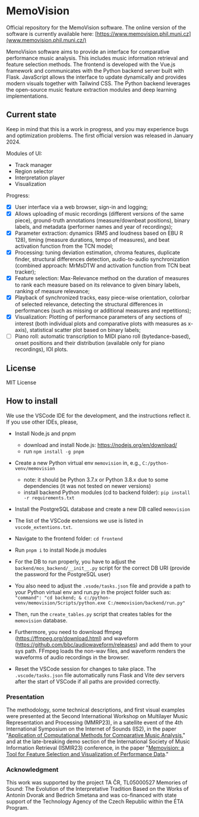 # MemoVision

Official repository for the MemoVision software. The online version of the software is currently available here: [https://www.memovision.phil.muni.cz](www.memovision.phil.muni.cz/)

MemoVision software aims to provide an interface for comparative performance music analysis. This includes music information retrieval and feature selection methods. The frontend is developed with the Vue.js framework and communicates with the Python backend server built with Flask. JavaScript allows the interface to update dynamically and provides modern visuals together with Tailwind CSS. The Python backend leverages the open-source music feature extraction modules and deep learning implementations.

## Current state

Keep in mind that this is a work in progress, and you may experience bugs and optimization problems. The first official version was released in January 2024.

Modules of UI: 
- Track manager
- Region selector
- Interpretation player
- Visualization

Progress:
- [x] User interface via a web browser, sign-in and logging; 
- [x] Allows uploading of music recordings (different versions of the same piece), ground-truth annotations (measure/downbeat positions), binary labels, and metadata (performer names and year of recordings);
- [x] Parameter extraction: dynamics (RMS and loudness based on EBU R 128), timing (measure durations, tempo of measures), and beat activation function from the TCN model;
- [x] Processing: tuning deviation estimation, chroma features, duplicate finder, structural differences detection, audio-to-audio synchronization (combined approach: MrMsDTW and activation function from TCN beat tracker);
- [x] Feature selection: Max-Relevance method on the duration of measures to rank each measure based on its relevance to given binary labels, ranking of measure relevance;
- [x] Playback of synchronized tracks, easy piece-wise orientation, colorbar of selected relevance, detecting the structural differences in performances (such as missing or additional measures and repetitions);
- [x] Visualization: Plotting of performance parameters of any sections of interest (both individual plots and comparative plots with measures as x-axis), statistical scatter plot based on binary labels;
- [ ] Piano roll: automatic transcription to MIDI piano roll (bytedance-based), onset positions and their distribution (available only for piano recordings), IOI plots.

## License

MIT License

## How to install

We use the VSCode IDE for the development, and the instructions reflect it. If you use other IDEs, please, 

* Install Node.js and pnpm
  * download and install Node.js: https://nodejs.org/en/download/
  * run `npm install -g pnpm`
* Create a new Python virtual env `memovision` in, e.g., `C:/python-venv/memovision`
  * note: it should be Python 3.7.x or Python 3.8.x due to some dependencies (it was not tested on newer versions)
  * install backend Python modules (cd to backend folder): `pip install -r requirements.txt`
* Install the PostgreSQL database and create a new DB called `memovision`
* The list of the VSCode extensions we use is listed in `vscode_extentions.txt`.

* Navigate to the frontend folder: `cd frontend`
* Run `pnpm i` to install Node.js modules
* For the DB to run properly, you have to adjust the `backend/mos_backend/__init__.py` script for the correct DB URI (provide the password for the PostgreSQL user)
* You also need to adjust the `.vsode/tasks.json` file and provide a path to your Python virtual env and run.py in the project folder such as: `"command": "cd backend; & c:/python-venv/memovision/Scripts/python.exe C:/memovision/backend/run.py"`
* Then, run the `create_tables.py` script that creates tables for the `memovision` database.
* Furthermore, you need to download ffmpeg (https://ffmpeg.org/download.html) and waveform (https://github.com/bbc/audiowaveform/releases) and add them to your sys path. FFmpeg loads the non-wav files, and waveform renders the waveforms of audio recordings in the browser.
* Reset the VSCode session for changes to take place. The `.vscode/tasks.json` file automatically runs Flask and Vite dev servers after the start of VSCode if all paths are provided correctly.

### Presentation
The methodology, some technical descriptions, and first visual examples were presented at the Second International Workshop on Multilayer Music Representation and Processing (MMRP23), in a satellite event of the 4th International Symposium on the Internet of Sounds (IS2), in the paper "[Application of Computational Methods for Comparative Music Analysis](https://ieeexplore.ieee.org/document/10335098)," and at the late-breaking demo section of the International Society of Music Information Retrieval (ISMIR23) conference, in the paper "[Memovision: a Tool for Feature Selection and Visualization of Performance Data](https://ismir2023program.ismir.net/lbd_322.html)."
 
### Acknowledgment
This work was supported by the project TA ČR, TL05000527 Memories of Sound: The Evolution of the Interpretative Tradition
Based on the Works of Antonin Dvorak and Bedrich Smetana and was co-financed with state support of the Technology Agency
of the Czech Republic within the ÉTA Program.
